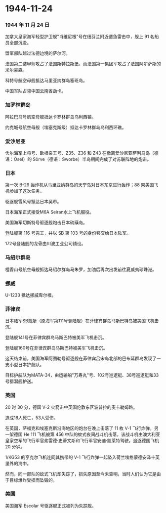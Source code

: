# 1944-11-24

### 1944 年 11 月 24 日

加拿大皇家海军轻型护卫舰"肖维尼根"号在纽芬兰附近遭鱼雷击中，舰上 91
名船员全部沉没。

盟军部队越过法德边境的萨尔河。

法国第二装甲师攻占了法国斯特拉斯堡，而法国第一集团军攻占了法国阿尔萨斯的米尔豪森。

科特号航空母舰抵达马里亚纳群岛塞班岛。

中国军队占领中国云南省勐卡。

### 加罗林群岛

阿拉巴马号航空母舰抵达卡罗林群岛乌利西镇。

约克城号航空母舰（埃塞克斯级）抵达卡罗林群岛乌利西环礁。

### 爱沙尼亚

舍尔海军上将号、欧根亲王号、Z35、Z36 和 Z43
在撤离爱沙尼亚萨列马岛（德语：Ösel）的
Sõrve（德语：Sworbe）半岛期间完成了对苏联阵地的炮击。

### 日本

第一次 B-29 轰炸机从马里亚纳群岛的天宁岛对日本东京进行轰炸；88
架美国飞机参加了这次任务。

驱逐舰雪风号抵达日本吴市。

日本海军正式接受M6A Seiran水上飞机服役。

美国海军切斯特号驱逐舰炮击日本硫磺岛。

登陆舰第 116 号完工，并以 SB 第 103 号的身份移交给日本陆军。

172号登陆舰的龙骨由川波工业公司铺设。

### 马绍尔群岛

檀香山号航空母舰抵达马绍尔群岛马朱罗，加油后再次出发前往夏威夷珍珠港。

### 挪威

U-1233 抵达挪威卑尔根。

### 菲律宾

日本陆军SB舰艇（原海军第111号登陆舰）在菲律宾群岛马斯巴特岛被美国飞机击沉。

登陆舰141号在菲律宾群岛马斯巴特被美军飞机击沉。

登陆舰160号在菲律宾群岛马斯巴特被美军飞机击沉。

这天结束前，美国海军阿图勒号驱逐舰在菲律宾吕宋岛北部的巴布延群岛发现了一支小型日本护航队。

目标护航队为MATA-34，由运输船"万寿丸"号、102号巡逻艇、38号巡逻艇和33号猎潜舰护送。

### 英国

20 时 30 分，德国 V-2 火箭击中英国伦敦东区波普拉的麦卡勒姆路。

造成18人死亡，53人受伤。

在英国，萨福克和埃塞克斯沿海地区的炮台在晚上击落了 11 枚 V-1
飞行炸弹，另一架德国 He 111 飞机被第 456
中队的蚊式夜间战斗机击落，该战斗机由澳大利亚皇家空军的飞行军官弗雷德·史蒂文斯和飞行军官安迪·凯莱特驾驶，追逐德国飞机
20 分钟。

1/KG53 的亨克尔飞机连同其携带的 V-1
飞行炸弹一起坠入荷兰埃格蒙德安泽十英里外的海中。

然而，同一部队的蚊式飞机却失踪了，损失原因至今未查明，当时人们认为它是由于目标爆炸受损而坠毁的。

### 美国

美国海军 Escolar 号驱逐舰正式被列为失踪舰。